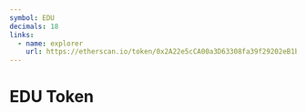 ```yaml
---
symbol: EDU
decimals: 18
links:
  - name: explorer
    url: https://etherscan.io/token/0x2A22e5cCA00a3D63308fa39f29202eB1b39eEf52
---
```


# EDU Token
